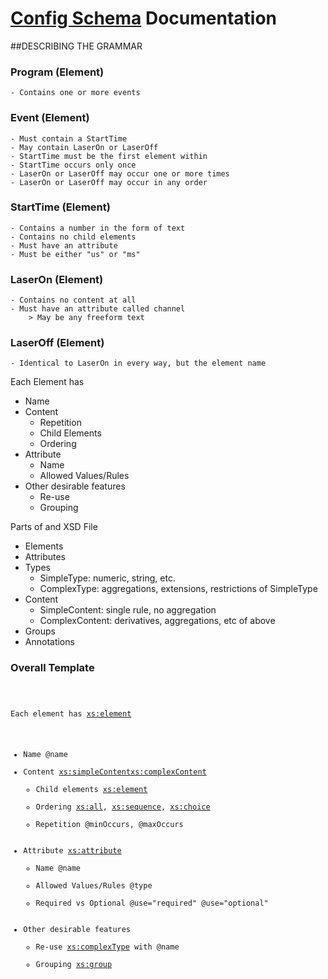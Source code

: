 # [Config Schema](./config_test.xsd) Documentation

##DESCRIBING THE GRAMMAR 
### Program (Element)
    - Contains one or more events

### Event (Element)
    - Must contain a StartTime
    - May contain LaserOn or LaserOff
    - StartTime must be the first element within
    - StartTime occurs only once
    - LaserOn or LaserOff may occur one or more times
    - LaserOn or LaserOff may occur in any order   

### StartTime (Element)
    - Contains a number in the form of text
    - Contains no child elements
    - Must have an attribute 
    - Must be either "us" or "ms"
### LaserOn (Element)
    - Contains no content at all
    - Must have an attribute called channel
        > May be any freeform text
### LaserOff (Element)
    - Identical to LaserOn in every way, but the element name

Each Element has
- Name
- Content
    - Repetition
    - Child Elements
    - Ordering
- Attribute
    - Name
    - Allowed Values/Rules
- Other desirable features
    - Re-use
    - Grouping

Parts of and XSD File
- Elements
- Attributes
- Types
    - SimpleType: numeric, string, etc.
    - ComplexType: aggregations, extensions, restrictions of SimpleType
- Content
    - SimpleContent: single rule, no aggregation
    - ComplexContent: derivatives, aggregations, etc of above
- Groups
- Annotations


### Overall Template


<code>

Each element has                           <xs:element>
- Name                                     @name
- Content                                  <xs:simpleContent><xs:complexContent>
    - Child elements                       <xs:element>
    - Ordering                             <xs:all>, <xs:sequence>, <xs:choice>
    - Repetition                           @minOccurs, @maxOccurs
- Attribute                                <xs:attribute>
    - Name                                 @name
    - Allowed Values/Rules                 @type
    - Required vs Optional                 @use="required" @use="optional"
- Other desirable features                 
    - Re-use                               <xs:complexType> with @name
    - Grouping                             <xs:group>


</code>